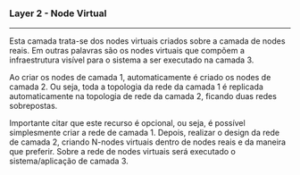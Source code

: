 
### <b>Layer 2 - Node Virtual</b>

****

Esta camada trata-se dos nodes virtuais criados sobre a camada de nodes reais. Em outras palavras são os nodes virtuais que compõem a infraestrutura visível para o sistema a ser executado na camada 3.

Ao criar os nodes de camada 1, automaticamente é criado os nodes de camada 2. Ou seja, toda a topologia da rede da camada 1 é replicada automaticamente na topologia de rede da camada 2, ficando duas redes sobrepostas.

Importante citar que este recurso é opcional, ou seja, é possível simplesmente criar a rede de camada 1. Depois, realizar o design da rede de camada 2, criando N-nodes virtuais dentro de nodes reais e da maneira que preferir. Sobre a rede de nodes virtuais será executado o sistema/aplicação de camada 3.




